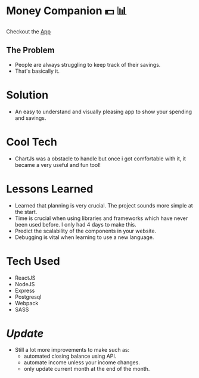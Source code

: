 # Money Companion :dollar: :bar_chart:
 
Checkout the <a href="https://chamma89.github.io/money_companion/">App</a>
## The Problem
* People are always struggling to keep track of their savings.
* That's basically it.

# Solution
* An easy to understand and visually pleasing app to show your spending and savings.

# Cool Tech
* ChartJs was a obstacle to handle but once i got comfortable with it, it became a very useful and fun tool!

# Lessons Learned
* Learned that planning is very crucial. The project sounds more simple at the start.
* Time is crucial when using libraries and frameworks which have never been used before. I only had 4 days to make this.
* Predict the scalability of the components in your website.
* Debugging is vital when learning to use a new language. 

# Tech Used
* ReactJS
* NodeJS
* Express
* Postgresql
* Webpack
* SASS

# __*Update*__
* Still a lot more improvements to make such as:
    * automated closing balance using API.
    * automate income unless your income changes.
    * only update current month at the end of the month.


